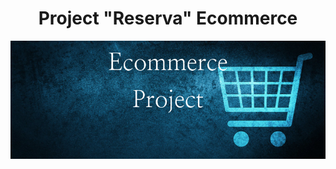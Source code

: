 <h1 align="center"> Project "Reserva" Ecommerce </h1>


![descrição da imagem](https://github.com/gabriellemosc/Ecommerce_Project/blob/main/Project%20Photos/EcommerceProject.png)
